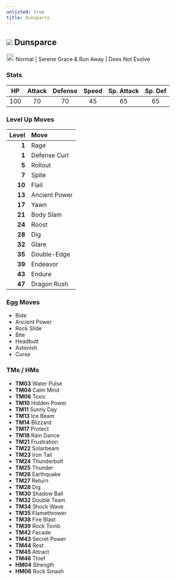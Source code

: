 ```yaml
---
unlisted: true
title: Dunsparce
---
```

## ![](https://serebii.net/emerald/pokemon/206.png) Dunsparce
<img src="https://archives.bulbagarden.net/media/upload/thumb/9/95/Normal_icon_SwSh.png/64px-Normal_icon_SwSh.png" width="20px" height="20px"> Normal | Serene Grace & Run Away | Does Not Evolve

### Stats

| HP | Attack | Defense | Speed | Sp. Attack | Sp. Def |
|:---:|:---:|:---:|:---:|:---:|:---:|
| 100 | 70 | 70 | 45 | 65 | 65 |

### Level Up Moves

| Level | Move |
|---:|:---|
| **1** | Rage |
| **1** | Defense Curl |
| **5** | Rollout |
| **7** | Spite |
| **10** | Flail |
| **13** | Ancient Power |
| **17** | Yawn |
| **21** | Body Slam |
| **24** | Roost |
| **28** | Dig |
| **32** | Glare |
| **35** | Double-Edge |
| **39** | Endeavor |
| **43** | Endure |
| **47** | Dragon Rush |

### Egg Moves
 - Bide
 - Ancient Power
 - Rock Slide
 - Bite
 - Headbutt
 - Astonish
 - Curse

### TMs / HMs
 - **TM03** Water Pulse
 - **TM04** Calm Mind
 - **TM06** Toxic
 - **TM10** Hidden Power
 - **TM11** Sunny Day
 - **TM13** Ice Beam
 - **TM14** Blizzard
 - **TM17** Protect
 - **TM18** Rain Dance
 - **TM21** Frustration
 - **TM22** Solarbeam
 - **TM23** Iron Tail
 - **TM24** Thunderbolt
 - **TM25** Thunder
 - **TM26** Earthquake
 - **TM27** Return
 - **TM28** Dig
 - **TM30** Shadow Ball
 - **TM32** Double Team
 - **TM34** Shock Wave
 - **TM35** Flamethrower
 - **TM38** Fire Blast
 - **TM39** Rock Tomb
 - **TM42** Facade
 - **TM43** Secret Power
 - **TM44** Rest
 - **TM45** Attract
 - **TM46** Thief
 - **HM04** Strength
 - **HM06** Rock Smash